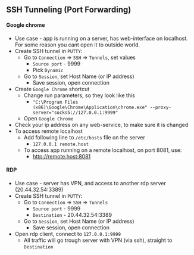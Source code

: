 ## SSH Tunneling (Port Forwarding)
#### Google chrome
* Use case - app is running on a server, has web-interface on localhost. For some reason you cant open it to outside world.
* Create SSH tunnel in `PUTTY`:
    * Go to `Connection` => `SSH` => `Tunnels`, set values
        * `Source port` - 9999
        * Pick `Dynamic`
    * Go to `Session`, set Host Name (or IP address)
        * Save session, open connection
* Create `Google Chrome` shortcut
    * Change run parameters, so they look like this
        * `"C:\Program Files (x86)\Google\Chrome\Application\chrome.exe" --proxy-server="socks5://127.0.0.1:9999"`
    * Open `Google Chrome`
* Check your ip address on any web-service, to make sure it is changed
* To access remote localhost
    * Add following line to `/etc/hosts` file on the server
        * `127.0.0.1 remote.host`
    * To access app running on a remote localhost, on port 8081, use:
        * http://remote.host:8081

#### RDP
* Use case - server has VPN, and access to another rdp server (20.44.32.54:3389)
* Create SSH tunnel in `PUTTY`:
    * Go to `Connection` => `SSH` => `Tunnels`
        * `Source port` - 9999
        * `Destination` - 20.44.32.54:3389
    * Go to `Session`, set Host Name (or IP address)
        * Save session, open connection
* Open rdp client, connect to `127.0.0.1:9999`
    * All traffic will go trough server with VPN (via ssh), straight to `Destination`
